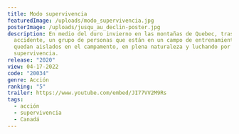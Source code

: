 ```yaml
---
title: Modo supervivencia
featuredImage: /uploads/modo_supervivencia.jpg
posterImage: /uploads/jusqu_au_declin-poster.jpg
description: En medio del duro invierno en las montañas de Quebec, tras un fatal
  accidente, un grupo de personas que están en un campo de entrenamiento se
  quedan aislados en el campamento, en plena naturaleza y luchando por su
  supervivencia.
release: "2020"
view: 04-17-2022
code: "20034"
genre: Acción
ranking: "5"
trailer: https://www.youtube.com/embed/JI77VV2M9Rs
tags:
  - acción
  - supervivencia
  - Canadá
---
```


